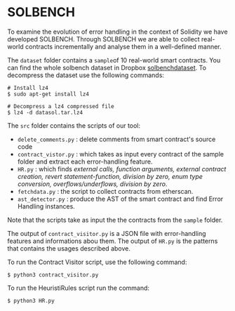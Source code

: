 # SOLBENCH

To examine the evolution of error handling in the context of Solidity we have developed SOLBENCH. Through SOLBENCH we are able to collect real-world contracts incrementally and analyse them in a well-defined manner.

The `dataset` folder contains a `sample`of 10 real-world smart contracts.
You can find the whole solbench dataset in Dropbox [solbenchdataset](https://www.dropbox.com/scl/fo/syt16map4ucuxbkgzptnq/h?rlkey=z15p3m7scqk5gb0yuwbljywfc&dl=0). To decompress the dataset use the following commands:

```
# Install lz4
$ sudo apt-get install lz4

# Decompress a lz4 compressed file
$ lz4 -d datasol.tar.lz4
```

The `src` folder contains the scripts of our tool:
 - `delete_comments.py` : delete comments from smart contract's source code
 - `contract_vistor.py` : which takes as input every contract of the sample folder and extract each error-handling feature.
 - `HR.py` : which finds *external calls, function arguments, external contract creation, revert statement-function, division by zero, enum type conversion, overflows/underflows, division by zero*.
 - `fetchdata.py` : the script to collect contracts from etherscan.
 - `ast_detector.py` : produce the AST of the smart contract and find Error Handling instances.

Note that the scripts take as input the the contracts from the `sample` folder.

The output of `contract_visitor.py` is a JSON file with error-handling features and informations abou them.
The output of `HR.py` is the patterns that contains the usages described above.

To run the Contract Visitor script, use the following command:
```
$ python3 contract_visitor.py
```

To run the HeuristiRules script run the command:
```
$ python3 HR.py
```
